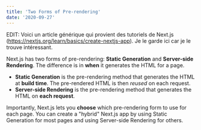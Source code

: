 ```yaml
---
title: 'Two Forms of Pre-rendering'
date: '2020-09-27'
---
```


EDIT: Voici un article générique qui provient des tutoriels de Next.js (https://nextjs.org/learn/basics/create-nextjs-app). Je le garde ici car je le trouve intéressant.

Next.js has two forms of pre-rendering: **Static Generation** and **Server-side Rendering**. The difference is in **when** it generates the HTML for a page.

- **Static Generation** is the pre-rendering method that generates the HTML at **build time**. The pre-rendered HTML is then _reused_ on each request.
- **Server-side Rendering** is the pre-rendering method that generates the HTML on **each request**.

Importantly, Next.js lets you **choose** which pre-rendering form to use for each page. You can create a "hybrid" Next.js app by using Static Generation for most pages and using Server-side Rendering for others.
